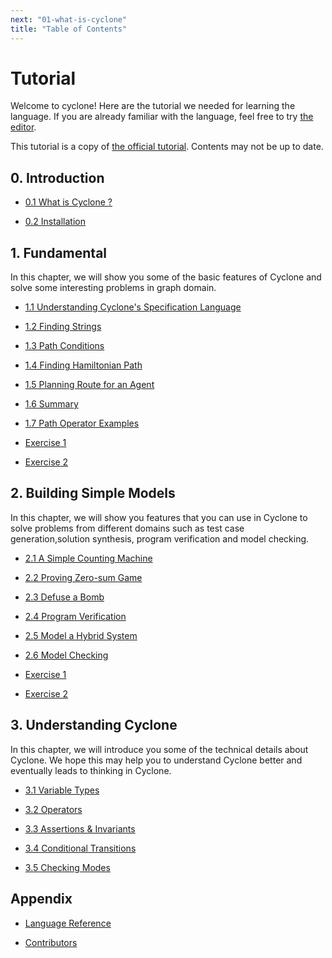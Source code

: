 ```yaml
---
next: "01-what-is-cyclone"
title: "Table of Contents"
---
```


# Tutorial

Welcome to cyclone! Here are the tutorial we needed for learning the language. If you are already familiar with the language, feel free to try [the editor](/editor). 

This tutorial is a copy of [the official tutorial](https://classicwuhao.github.io/cyclone_tutorial/tutorial-content.html). Contents may not be up to date.

## 0. Introduction

- [0.1 What is Cyclone ?](/tutorial/01-what-is-cyclone)

- [0.2 Installation](/tutorial/02-installation)

## 1. Fundamental

In this chapter, we will show you some of the basic features of Cyclone and solve some interesting problems in graph domain.

- [1.1 Understanding Cyclone's Specification Language](/tutorial/11-understanding-cyclone-spec-lang)

- [1.2 Finding Strings](/tutorial/12-finding-strings)

- [1.3 Path Conditions](/tutorial/13-path-conditions)

- [1.4 Finding Hamiltonian Path](/tutorial/14-finding-hamiltonian-path)

- [1.5 Planning Route for an Agent](/tutorial/15-planning-route-for-an-agent)

- [1.6 Summary](/tutorial/16-summary)

- [1.7 Path Operator Examples](/tutorial/17-path-operator-examples)

- [Exercise 1](/tutorial/18-exercises-1)

- [Exercise 2](/tutorial/19-exercises-2)

## 2. Building Simple Models

In this chapter, we will show you features that you can use in Cyclone to solve problems from different domains such as test case generation,solution synthesis, program verification and model checking.

- [2.1 A Simple Counting Machine](/tutorial/21-a-simple-counting-machine)

- [2.2 Proving Zero-sum Game](/tutorial/22-proving-zero-sum-game)

- [2.3 Defuse a Bomb](/tutorial/23-defuse-a-bomb)

- [2.4 Program Verification](/tutorial/24-program-verification)

- [2.5 Model a Hybrid System](/tutorial/25-model-a-hybrid-system)

- [2.6 Model Checking](/tutorial/26-model-checking)

- [Exercise 1](/tutorial/27-exercises-1)

- [Exercise 2](/tutorial/28-exercises-2)

## 3. Understanding Cyclone

In this chapter, we will introduce you some of the technical details about Cyclone. We hope this may help you to understand Cyclone better and eventually leads to thinking in Cyclone.

- [3.1 Variable Types](/tutorial/31-variable-types)

- [3.2 Operators](/tutorial/32-operators)

- [3.3 Assertions & Invariants](/tutorial/33-assertion-and-invariant)

- [3.4 Conditional Transitions](/tutorial/34-conditional-transitions)

- [3.5 Checking Modes](/tutorial/35-checking-modes)

## Appendix

- [Language Reference](https://classicwuhao.github.io/cyclone_tutorial/expr/reference.html)

- [Contributors](https://classicwuhao.github.io/cyclone_tutorial/about.html)